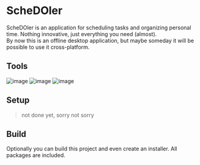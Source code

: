 # ScheDOler

ScheDOler is an application for scheduling tasks and organizing personal time. Nothing innovative, just everything you need (almost).   
By now this is an offline desktop application, but maybe someday it will be possible to use it cross-platform.

## Tools

![image](https://img.shields.io/badge/Node.js-339933?style=for-the-badge&logo=nodedotjs&logoColor=white) 
![image](https://img.shields.io/badge/Electron-31374d?style=for-the-badge&logo=electron&logoColor=white) 
![image](https://img.shields.io/badge/SQLite-07405E?style=for-the-badge&logo=sqlite&logoColor=white) 

## Setup

> not done yet, sorry not sorry

## Build

Optionally you can build this project and even create an installer. All packages are included.
